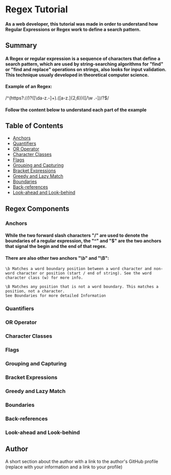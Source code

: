 # Regex Tutorial

#### As a web developer, this tutorial was made in order to understand how Regular Expressions or Regex work to define a search pattern.

## Summary

#### A Regex or regular expression is a sequence of characters that define a search pattern, which are used by string-searching algorithms for "find" or "find and replace" operations on strings, also looks for input validation. This technique usualy developed in theoretical computer science.
#### Example of an Regex:
/^(https?:\/\/)?([\da-z\.-]+)\.([a-z\.]{2,6})([\/\w \.-]*)*\/?$/

#### Follow the content below to understand each part of the example

## Table of Contents

- [Anchors](#anchors)
- [Quantifiers](#quantifiers)
- [OR Operator](#or-operator)
- [Character Classes](#character-classes)
- [Flags](#flags)
- [Grouping and Capturing](#grouping-and-capturing)
- [Bracket Expressions](#bracket-expressions)
- [Greedy and Lazy Match](#greedy-and-lazy-match)
- [Boundaries](#boundaries)
- [Back-references](#back-references)
- [Look-ahead and Look-behind](#look-ahead-and-look-behind)

## Regex Components

### Anchors
#### While the two forward slash characters "/" are used to denote the boundaries of a regular expression, the "^" and "$" are the two anchors that signal the begin and the end of that regex.

#### There are also other two anchors "\b"  and "\B":

    \b Matches a word boundary position between a word character and non-word character or position (start / end of string). See the word character class (w) for more info.

    \B Matches any position that is not a word boundary. This matches a position, not a character.
    See Boundaries for more detailed Information

### Quantifiers

### OR Operator

### Character Classes

### Flags

### Grouping and Capturing

### Bracket Expressions

### Greedy and Lazy Match

### Boundaries

### Back-references

### Look-ahead and Look-behind

## Author

A short section about the author with a link to the author's GitHub profile (replace with your information and a link to your profile)
